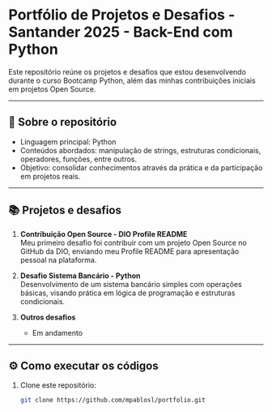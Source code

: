# Portfólio de Projetos e Desafios - Santander 2025 - Back-End com Python

Este repositório reúne os projetos e desafios que estou desenvolvendo durante o curso Bootcamp Python, além das minhas contribuições iniciais em projetos Open Source.

---

## 🚀 Sobre o repositório

- Linguagem principal: Python
- Conteúdos abordados: manipulação de strings, estruturas condicionais, operadores, funções, entre outros.
- Objetivo: consolidar conhecimentos através da prática e da participação em projetos reais.

---

## 📚 Projetos e desafios

1. **Contribuição Open Source - DIO Profile README**  
   Meu primeiro desafio foi contribuir com um projeto Open Source no GitHub da DIO, enviando meu Profile README para apresentação pessoal na plataforma.

2. **Desafio Sistema Bancário - Python**  
   Desenvolvimento de um sistema bancário simples com operações básicas, visando prática em lógica de programação e estruturas condicionais.

3. **Outros desafios**  
   - Em andamento     
---

## ⚙️ Como executar os códigos

1. Clone este repositório:
   ```bash
   git clone https://github.com/mpablosl/portfolio.git
